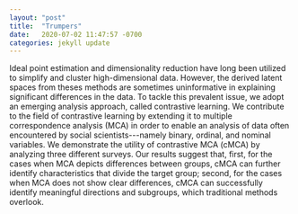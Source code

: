 ```yaml
---
layout: "post"
title:  "Trumpers"
date:   2020-07-02 11:47:57 -0700
categories: jekyll update
---
```


Ideal point estimation and dimensionality reduction have long been utilized to simplify and cluster high-dimensional data. However, the derived latent spaces from theses methods are sometimes uninformative in explaining significant differences in the data. To tackle this prevalent issue, we adopt an emerging analysis approach, called contrastive learning. We contribute to the field of contrastive learning by extending it to multiple correspondence analysis (MCA) in order to enable an analysis of data often encountered by social scientists---namely binary, ordinal, and nominal variables. We demonstrate the utility of contrastive MCA (cMCA) by analyzing three different surveys. Our results suggest that, first, for the cases when MCA depicts differences between groups, cMCA can further identify characteristics that divide the target group; second, for the cases when MCA does not show clear differences, cMCA can successfully identify meaningful directions and subgroups, which traditional methods overlook.
